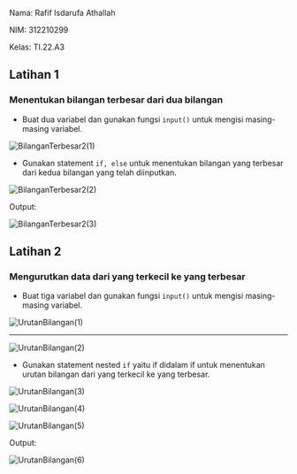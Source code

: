 Nama: Rafif Isdarufa Athallah

NIM: 312210299

Kelas: TI.22.A3

## Latihan 1

### Menentukan bilangan terbesar dari dua bilangan

- Buat dua variabel dan gunakan fungsi `input()` untuk mengisi masing-masing variabel.

![BilanganTerbesar2(1)](https://user-images.githubusercontent.com/115514467/200024928-66af4556-d76c-4bca-a800-a43c230b06ec.jpg)

- Gunakan statement `if, else` untuk menentukan bilangan yang terbesar dari kedua bilangan yang telah diinputkan.

![BilanganTerbesar2(2)](https://user-images.githubusercontent.com/115514467/200024933-03a06603-4747-4139-b507-44d13d77495e.jpg)

Output:

![BilanganTerbesar2(3)](https://user-images.githubusercontent.com/115514467/200024937-734f5c4b-19ef-48d1-a703-9a100761b355.jpg)

## Latihan 2

### Mengurutkan data dari yang terkecil ke yang terbesar

- Buat tiga variabel dan gunakan fungsi `input()` untuk mengisi masing-masing variabel.

![UrutanBilangan(1)](https://user-images.githubusercontent.com/115514467/200025486-bdc5781d-f1ac-4c6e-bf2f-b4511a7740a3.jpg)

---

![UrutanBilangan(2)](https://user-images.githubusercontent.com/115514467/200025496-255276b0-09f5-41d5-b7a1-45046f3543e5.jpg)

- Gunakan statement nested `if` yaitu if didalam if untuk menentukan urutan bilangan dari yang terkecil ke yang terbesar.

![UrutanBilangan(3)](https://user-images.githubusercontent.com/115514467/200025498-20aa2a05-5892-46a7-a970-bdaa16a7f762.jpg)

![UrutanBilangan(4)](https://user-images.githubusercontent.com/115514467/200025502-f3da99a7-777c-4bba-8536-e550914df1b9.jpg)

![UrutanBilangan(5)](https://user-images.githubusercontent.com/115514467/200025504-0915e626-0e9b-4b68-b900-c3bca3e3a00b.jpg)

Output:

![UrutanBilangan(6)](https://user-images.githubusercontent.com/115514467/200027756-b3560bf9-5197-4d6d-bc97-437f1aa198df.jpg)
